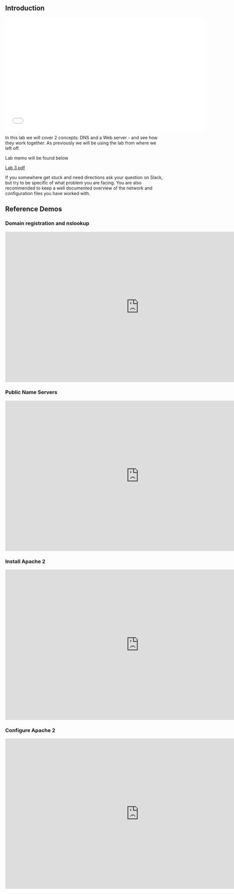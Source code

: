 ## Introduction
<iframe width="640" height="360" src="//www.youtube.com/embed/sZ4SD9VKdxw" frameborder="0" allowfullscreen></iframe>

In this lab we will cover 2 concepts: DNS and a Web server -
and see how they work together. As previously we will be using the lab from
where we left off.

Lab memo will be found below

[Lab 3.pdf](https://github.com/1DV020/labs/raw/master/Lab%203/Lab_3.pdf)

If you somewhere get stuck and need directions ask your question on Slack, but try to be specific of what problem you are facing. You are also recommended to keep a well documented overview of the network and configuration files you have worked with.

## Reference Demos
### Domain registration and nslookup
<iframe width="853" height="480" src="https://www.youtube.com/embed/O92qhxqpa98?rel=0" frameborder="0" allowfullscreen></iframe>

### Public Name Servers
<iframe width="853" height="480" src="https://www.youtube.com/embed/zk_b8ms-pvc?rel=0" frameborder="0" allowfullscreen></iframe>

### Install Apache 2
<iframe width="853" height="480" src="https://www.youtube.com/embed/zmegNRww3wQ?rel=0" frameborder="0" allowfullscreen></iframe>

### Configure Apache 2
<iframe width="853" height="480" src="https://www.youtube.com/embed/kj4iQvq6Tgg?rel=0" frameborder="0" allowfullscreen></iframe>

